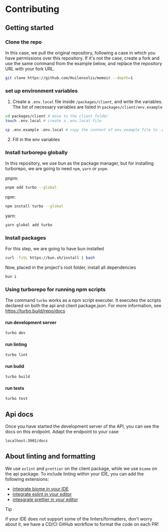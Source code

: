# Contributing

## Getting started

### Clone the repo
In this case, we pull the original repository, following a case in which you have permissions over this repository. If it's not the case, create a fork and use the same command from the example below, and replace the repository URL with your fork URL.

```bash
git clone https://github.com/Huilensolis/memoir --depth=1
```

### set up environment variables
1. Create a `.env.local` file inside `/packages/client`, and write the variables. The list of necessary variables are listed in `packages/client/env.example`

```bash
cd packages/client # move to the client folder
touch .env.local # create a .env.local file

cp .env.example .env.local # copy the content of env.example file to .env.local file
```
2. Fill in the env variables

### Install turborepo globally
In this repository, we use bun as the package manager, but for installing turborepo, we are going to need `npm`, `yarn` or `pnpm`.

pnpm:

```bash
pnpm add turbo --global
```

npm:

```bash
npm install turbo --global
```

yarn:

```bash
yarn global add turbo
```

### Install packages
For this step, we are going to have bun installed

```bash
curl -fsSL https://bun.sh/install | bash
```

Now, placed in the project's root folder, install all dependencies

```bash
bun i
```

### Using turborepo for running npm scripts
The command `turbo` works as a npm script executer. It executes the scripts declared on both the api and client package.json.
For more information, see https://turbo.build/repo/docs

#### run development server

```bash
turbo dev
```

#### run linting

```bash
turbo lint
```

#### run build

```bash
turbo build
```

#### run tests

```bash
turbo test
```

## Api docs
Once you have started the development server of the API, you can see the docs on this endpoint. Adapt the endpoint to your case
```bash
localhost:3001/docs
```

## About linting and formatting
We use `eslint` and `prettier` on the client package, while we use `biome` on the api package.
To include linting within your IDE, you can add the following extensions:
- [integrate biome in your IDE](https://biomejs.dev/guides/integrate-in-editor/)
- [integrate eslint in your editor](https://eslint.org/docs/latest/use/integrations#editors)
- [intesgrate prettier in your editor](https://prettier.io/docs/en/editors.html)
> [!TIP]
> if your IDE does not support some of the linters/formatters, don't worry about it, we have a CD/CI GitHub workflow to format the code on each PR!

